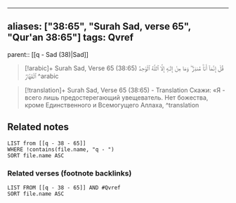 
---
aliases: ["38:65", "Surah Sad, verse 65", "Qur'an 38:65"]
tags: Qvref
---

parent:: [[q - Sad (38)|Sad]]

> [!arabic]+ Surah Sad, Verse 65 (38:65)
> <span class="quran-arabic">قُلْ إِنَّمَآ أَنَا۠ مُنذِرٌ ۖ وَمَا مِنْ إِلَـٰهٍ إِلَّا ٱللَّهُ ٱلْوَٰحِدُ ٱلْقَهَّارُ</span>
^arabic

> [!translation]+ Surah Sad, Verse 65 (38:65) - Translation
> Скажи: «Я - всего лишь предостерегающий увещеватель. Нет божества, кроме Единственного и Всемогущего Аллаха,
^translation



## Related notes
```dataview
LIST from [[q - 38 - 65]]
WHERE !contains(file.name, "q - ")
SORT file.name ASC
```

### Related verses (footnote backlinks)
```dataview
LIST FROM [[q - 38 - 65]] AND #Qvref
SORT file.name ASC
```

